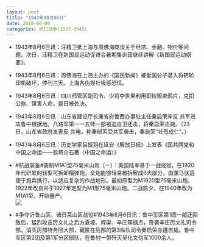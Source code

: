 ```yaml
---
layout: post
title: "1943年08月06日"
date: 2018-08-06
categories: 抗日战争(1937-1945)
---
```


<meta name="referrer" content="no-referrer" />

- 1943年8月6日讯：汪精卫抵上海与周佛海商谈关于经济、金融、物价等问题。次日，汪精卫在新国民运动促进会暑期集训营继续讲解《新国民运动纲要》。 

- 1943年8月6日讯：周佛海在上海主办的《国民新闻》被爱国分子潜入将转轮印机破坏，停刊三天。上海各伪报社极感恐慌。 

- 1943年8月6日讯：四川师管区副司令、少将李世果利用职权贩卖鸦片，克扣公款、谋害人命，是日被处决。 

- 1943年8月6日讯：山东省建设厅长兼省府鲁西办事处主任秦启荣率反 共军进攻鲁中根据地。八路军第一一五师一部被迫自卫还击，将秦启荣击毙。（23日，山东省政府发表反 共电，称秦部系受共军袭击，秦启荣“壮烈成仁”。） 

- 1943年8月6日讯：历史学家吕振羽在延安《解放日报》上发表《国共两党和中国之命运——驳蒋介石著〈中国之命运〉》 

- #抗战装备#美制M1A1型75毫米山炮（一）：美国陆军基于一战经验，在1920年代研发的轻型可拆卸榴弹炮，全炮能够轻易被拆解成6大部分，由骡马驮运便于炮兵携行，以适应复杂的作战地形。最初原型为M1920型75毫米山炮，1922年改良并于1927年定型为M1型75毫米山炮。二战前夕，在1940年改为M1A1型，开始量产。 <br/><img src="https://wx3.sinaimg.cn/large/aca367d8ly1ftzr1vhe3hj20m81anh0u.jpg" />

- #争夺沂鲁山区、诸日莒山区战役#1943年8月6日讯：鲁中军区第1团一部迂回敌后，猛烈攻击厉文礼之后方夏坡、辉渠、辛庄等据点，奇袭辛庄厉文礼司令部，消灭厉部特务团大部，藏匿在厉部的第3纵队司令秦启荣亦遭击毙。鲁中军区第2团及第1军分区部队，在鲁村一带歼灭吴化文伪军1000余人。 

